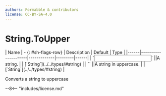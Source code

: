 ```yaml
---
authors: Formabble & contributors
license: CC-BY-SA-4.0
---
```



# String.ToUpper

<div class="sh-parameters" markdown="1">
| Name | - {: #sh-flags-row} | Description | Default | Type |
|------|---------------------|-------------|---------|------|
| `<input>` ||A string. | | [`String`](../../types/#string) |
| `<output>` ||A string in uppercase. | | [`String`](../../types/#string) |

</div>

Converts a string to uppercase

--8<-- "includes/license.md"

